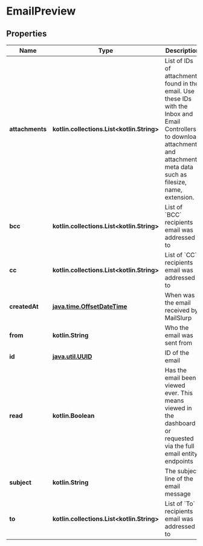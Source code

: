 
# EmailPreview

## Properties
Name | Type | Description | Notes
------------ | ------------- | ------------- | -------------
**attachments** | **kotlin.collections.List&lt;kotlin.String&gt;** | List of IDs of attachments found in the email. Use these IDs with the Inbox and Email Controllers to download attachments and attachment meta data such as filesize, name, extension. |  [optional]
**bcc** | **kotlin.collections.List&lt;kotlin.String&gt;** | List of &#x60;BCC&#x60; recipients email was addressed to |  [optional]
**cc** | **kotlin.collections.List&lt;kotlin.String&gt;** | List of &#x60;CC&#x60; recipients email was addressed to |  [optional]
**createdAt** | [**java.time.OffsetDateTime**](java.time.OffsetDateTime) | When was the email received by MailSlurp |  [optional]
**from** | **kotlin.String** | Who the email was sent from |  [optional]
**id** | [**java.util.UUID**](java.util.UUID) | ID of the email |  [optional]
**read** | **kotlin.Boolean** | Has the email been viewed ever. This means viewed in the dashboard or requested via the full email entity endpoints |  [optional]
**subject** | **kotlin.String** | The subject line of the email message |  [optional]
**to** | **kotlin.collections.List&lt;kotlin.String&gt;** | List of &#x60;To&#x60; recipients email was addressed to |  [optional]




